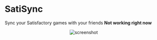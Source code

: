 # SatiSync

Sync your Satisfactory games with your friends
**Not working right now**

<p align="center">
    <img alt="screenshot" src="https://i.imgur.com/BYrBkuO.png" /> 
</p>
